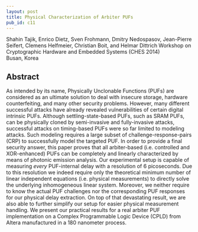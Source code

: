 ```yaml
---
layout: post
title: Physical Characterization of Arbiter PUFs
pub_id: c11
---
```


Shahin Tajik, Enrico Dietz, Sven Frohmann, Dmitry Nedospasov, Jean-Pierre Seifert, Clemens Helfmeier, Christian Boit, and Helmar Dittrich
Workshop on Cryptographic Hardware and Embedded Systems (CHES 2014)  
Busan, Korea  


## Abstract

As intended by its name, Physically Unclonable Functions (PUFs) are considered as an ultimate solution to deal with insecure storage, hardware counterfeiting, and many other security problems.
However, many different successful attacks have already revealed vulnerabilities of certain digital intrinsic PUFs.
Although settling-state-based PUFs, such as SRAM PUFs, can be physically cloned by semi-invasive and fully-invasive attacks, successful attacks on timing-based PUFs were so far limited to modeling attacks.
Such modeling requires a large subset of challenge-response-pairs (CRP) to successfully model the targeted PUF.
In order to provide a final security answer, this paper proves that all arbiter-based (i.e. controlled and XOR-enhanced) PUFs can be completely and linearly characterized by means of photonic emission analysis.
Our experimental setup is capable of measuring *every* PUF-internal delay with a resolution of $6$ picoseconds.
Due to this resolution we indeed require only the theoretical minimum number of linear independent equations (i.e. physical measurements) to directly solve the  underlying inhomogeneous linear system.
Moreover, we neither require to know the actual PUF challenges nor the corresponding PUF responses for our physical delay extraction.
On top of that devastating result, we are also able to further simplify our setup for easier physical measurement handling.
We present our practical results for a real arbiter PUF implementation on a Complex Programmable Logic Device (CPLD) from Altera manufactured in a 180 nanometer process.
